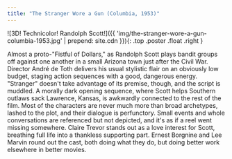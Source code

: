 ```yaml
---
title: "The Stranger Wore a Gun (Columbia, 1953)"
---
```

![3D! Technicolor! Randolph Scott!]({{ 'img/the-stranger-wore-a-gun-columbia-1953.jpg' | prepend: site.cdn }}){: .top .poster .float .right }

Almost a proto-"Fistful of Dollars," as Randolph Scott plays bandit groups off against one another in a small Arizona town just after the Civil War. Director André de Toth delivers his usual stylistic flair on an obviously low budget, staging action sequences with a good, dangerous energy. "Stranger" doesn't take advantage of its premise, though, and the script is muddled. A morally dark opening sequence, where Scott helps Southern outlaws sack Lawrence, Kansas, is awkwardly connected to the rest of the film. Most of the characters are never much more than broad archetypes, lashed to the plot, and their dialogue is perfunctory. Small events and whole conversations are referenced but not depicted, and it's as if a reel went missing somewhere. Claire Trevor stands out as a love interest for Scott, breathing full life into a thankless supporting part. Ernest Borgnine and Lee Marvin round out the cast, both doing what they do, but doing better work elsewhere in better movies.